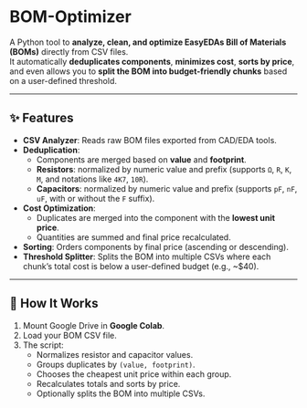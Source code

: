 # BOM-Optimizer

A Python tool to **analyze, clean, and optimize EasyEDAs Bill of Materials (BOMs)** directly from CSV files.  
It automatically **deduplicates components**, **minimizes cost**, **sorts by price**, and even allows you to **split the BOM into budget-friendly chunks** based on a user-defined threshold.

---

## ✨ Features

- **CSV Analyzer**: Reads raw BOM files exported from CAD/EDA tools.
- **Deduplication**:
  - Components are merged based on **value** and **footprint**.
  - **Resistors**: normalized by numeric value and prefix (supports `Ω`, `R`, `K`, `M`, and notations like `4K7`, `10R`).
  - **Capacitors**: normalized by numeric value and prefix (supports `pF`, `nF`, `uF`, with or without the `F` suffix).
- **Cost Optimization**:
  - Duplicates are merged into the component with the **lowest unit price**.
  - Quantities are summed and final price recalculated.
- **Sorting**: Orders components by final price (ascending or descending).
- **Threshold Splitter**: Splits the BOM into multiple CSVs where each chunk’s total cost is below a user-defined budget (e.g., ~$40).
---

## 🚀 How It Works

1. Mount Google Drive in **Google Colab**.
2. Load your BOM CSV file.
3. The script:
   - Normalizes resistor and capacitor values.
   - Groups duplicates by `(value, footprint)`.
   - Chooses the cheapest unit price within each group.
   - Recalculates totals and sorts by price.
   - Optionally splits the BOM into multiple CSVs.


